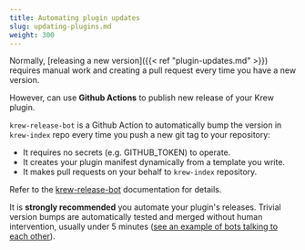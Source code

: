 ```yaml
---
title: Automating plugin updates
slug: updating-plugins.md
weight: 300
---
```


Normally, [releasing a new version]({{< ref "plugin-updates.md" >}}) requires manual
work and creating a pull request every time you have a new version.

However, can use **Github Actions** to publish new release of your Krew plugin.

`krew-release-bot` is a Github Action to automatically bump the version in
`krew-index` repo every time you push a new git tag to your repository:

- It requires no secrets (e.g. GITHUB_TOKEN) to operate.
- It creates your plugin manifest dynamically from a template you write.
- It makes pull requests on your behalf to `krew-index` repository.

Refer to the [krew-release-bot](https://github.com/rajatjindal/krew-release-bot)
documentation for details.

It is **strongly recommended** you automate your plugin's releases. Trivial
version bumps are automatically tested and merged without human intervention,
usually under 5 minutes ([see an example of bots talking to each
other](https://github.com/kubernetes-sigs/krew-index/pull/490)).

